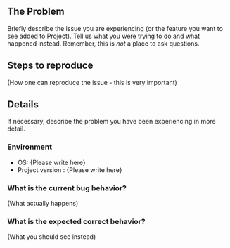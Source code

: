 ## The Problem

Briefly describe the issue you are experiencing (or the feature you want to see 
added to Project). Tell us what you were trying to do and what happened instead. 
Remember, this is _not_ a place to ask questions.

## Steps to reproduce

(How one can reproduce the issue - this is very important)

## Details

If necessary, describe the problem you have been experiencing in more detail.

### Environment

- OS: {Please write here}
- Project version : {Please write here}

### What is the current bug behavior?

(What actually happens)

### What is the expected correct behavior?

(What you should see instead)
